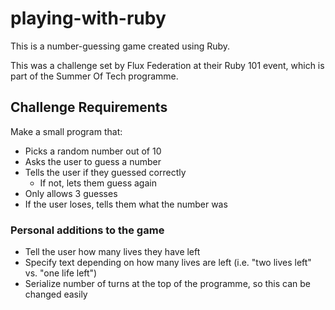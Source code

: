 # playing-with-ruby
This is a number-guessing game created using Ruby.

This was a challenge set by Flux Federation at their Ruby 101 event, which is part of the Summer Of Tech programme.

## Challenge Requirements
Make a small program that:
* Picks a random number out of 10
* Asks the user to guess a number
* Tells the user if they guessed correctly
  * If not, lets them guess again
* Only allows 3 guesses
* If the user loses, tells them what the number was

### Personal additions to the game  
* Tell the user how many lives they have left
* Specify text depending on how many lives are left (i.e. "two lives left" vs. "one life left")
* Serialize number of turns at the top of the programme, so this can be changed easily
